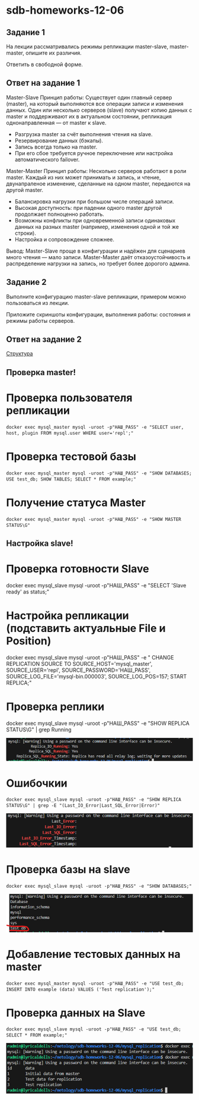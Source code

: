 # sdb-homeworks-12-06

## Задание 1
На лекции рассматривались режимы репликации master-slave, master-master, опишите их различия.

Ответить в свободной форме.

## Ответ на задание 1
Master-Slave
Принцип работы: 
Существует один главный сервер (master), на который выполняются все операции записи и изменения данных. Один или несколько серверов (slave) получают копию данных с master и поддерживают их в актуальном состоянии, репликация однонаправленная — от master к slave.

- Разгрузка master за счёт выполнения чтения на slave.
- Резервирование данных (бэкапы).
- Запись всегда только на master.
- При его сбое требуется ручное переключение или настройка автоматического failover.

Master-Master
Принцип работы:
Несколько серверов работают в роли master. Каждый из них может принимать и запись, и чтение,
двунапраленое изменение, сделанные на одном master, передаются на другой master.

- Балансировка нагрузки при большом числе операций записи.
- Высокая доступность: при падении одного master другой продолжает полноценно работать.
- Возможны конфликты при одновременной записи одинаковых данных на разных master (например, изменения одной и той же строки).
- Настройка и сопровождение сложнее.

Вывод:
Master-Slave проще в конфигурации и надёжен для сценариев много чтения — мало записи.
Master-Master даёт отказоустойчивость и распределение нагрузки на запись, но требует более дорогого админа.

## Задание 2
Выполните конфигурацию master-slave репликации, примером можно пользоваться из лекции.

Приложите скриншоты конфигурации, выполнения работы: состояния и режимы работы серверов.

## Ответ на задание 2

[Структура](https://github.com/RomanDiskTop/sdb-homeworks-12-06/tree/main/mysql_replication)

## Проверка master!

# Проверка пользователя репликации
```
docker exec mysql_master mysql -uroot -p"НАШ_PASS" -e "SELECT user, host, plugin FROM mysql.user WHERE user='repl';"
```
# Проверка тестовой базы
```
docker exec mysql_master mysql -uroot -p"НАШ_PASS" -e "SHOW DATABASES; USE test_db; SHOW TABLES; SELECT * FROM example;"
```
# Получение статуса Master
```
docker exec mysql_master mysql -uroot -p"НАШ_PASS" -e "SHOW MASTER STATUS\G"
```

## Настройка slave!

# Проверка готовности Slave
docker exec mysql_slave mysql -uroot -p"НАШ_PASS" -e "SELECT 'Slave ready' as status;"

# Настройка репликации (подставить актуальные File и Position)
docker exec mysql_slave mysql -uroot -p"НАШ_PASS" -e "
CHANGE REPLICATION SOURCE TO
SOURCE_HOST='mysql_master',
SOURCE_USER='repl', 
SOURCE_PASSWORD='НАШ_PASS',
SOURCE_LOG_FILE='mysql-bin.000003',
SOURCE_LOG_POS=157;
START REPLICA;"

# Проверка реплики
docker exec mysql_slave mysql -uroot -p"НАШ_PASS" -e "SHOW REPLICA STATUS\G" | grep Running

![Cкриншот Задание 2](img/image.png)

# Ошибочкии

```
docker exec mysql_slave mysql -uroot -p"НАШ_PASS" -e "SHOW REPLICA STATUS\G" | grep -E "(Last_IO_Error|Last_SQL_Error|Error)"
```
![Cкриншот Задание 2](img/image1.png)

# Проверка базы на slave
```
docker exec mysql_slave mysql -uroot -p"НАШ_PASS" -e "SHOW DATABASES;"
```
![Cкриншот Задание 2](img/image2.png)

# Добавление тестовых данных на master
```
docker exec mysql_master mysql -uroot -p"НАШ_PASS" -e "USE test_db; INSERT INTO example (data) VALUES ('Test replication');"
```

# Проверка данных на Slave
```
docker exec mysql_slave mysql -uroot -p"НАШ_PASS" -e "USE test_db; SELECT * FROM example;"
```
![Cкриншот Задание 2](img/image3.png)